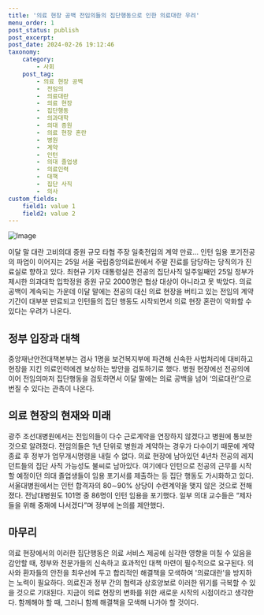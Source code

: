 ```yaml
---
title: '의료 현장 공백 전임의들의 집단행동으로 인한 의료대란 우려'
menu_order: 1
post_status: publish
post_excerpt: 
post_date: 2024-02-26 19:12:46
taxonomy:
    category:
        - 사회
    post_tag:
        - 의료 현장 공백
        -  전임의
        -  의료대란
        -  의료 현장
        -  집단행동
        -  의과대학
        -  의대 증원
        -  의료 현장 혼란
        -  병원
        -  계약
        -  인턴
        -  의대 졸업생
        -  의료인력
        -  대책
        -  집단 사직
        -  의사
custom_fields:
    field1: value 1
    field2: value 2
---
```


![Image](https://imgnews.pstatic.net/image/005/2024/02/26/2024022521030352596_1708862583_1708853396_20240226004706675.jpg?type=w647)

이달 말 대란 고비의대 증원 규모 타협 주장 일축전임의 계약 만료… 인턴 임용 포기전공의 파업이 이어지는 25일 서울 국립중앙의료원에서 주말 진료를 담당하는 당직의가 진료실로 향하고 있다. 최현규 기자
대통령실은 전공의 집단사직 일주일째인 25일 정부가 제시한 의과대학 입학정원 증원 규모 2000명은 협상 대상이 아니라고 못 박았다. 의료 공백이 계속되는 가운데 이달 말에는 전공의 대신 의료 현장을 버티고 있는 전임의 계약 기간이 대부분 만료되고 인턴들의 집단 행동도 시작되면서 의료 현장 혼란이 악화할 수 있다는 우려가 나온다.
## 정부 입장과 대책
중앙재난안전대책본부는 검사 1명을 보건복지부에 파견해 신속한 사법처리에 대비하고 현장을 지킨 의료인력에겐 보상하는 방안을 검토하기로 했다. 병원 현장에선 전공의에 이어 전임의마저 집단행동을 검토하면서 이달 말에는 의료 공백을 넘어 ‘의료대란’으로 번질 수 있다는 관측이 나온다.
## 의료 현장의 현재와 미래
광주 조선대병원에서는 전임의들이 다수 근로계약을 연장하지 않겠다고 병원에 통보한 것으로 알려졌다. 전임의들은 1년 단위로 병원과 계약하는 경우가 다수이기 때문에 계약 종료 후 정부가 업무개시명령을 내릴 수 없다. 의료 현장에 남아있던 4년차 전공의 레지던트들의 집단 사직 가능성도 불씨로 남아있다. 여기에다 인턴으로 전공의 근무를 시작할 예정이던 의대 졸업생들이 임용 포기서를 제출하는 등 집단 행동도 가시화하고 있다. 서울대병원에서는 인턴 합격자의 80∼90% 상당이 수련계약을 맺지 않은 것으로 전해졌다. 전남대병원도 101명 중 86명이 인턴 임용을 포기했다. 일부 의대 교수들은 “제자들을 위해 중재에 나서겠다”며 정부에 논의를 제안했다.
## 마무리
의료 현장에서의 이러한 집단행동은 의료 서비스 제공에 심각한 영향을 미칠 수 있음을 감안할 때, 정부와 전문가들의 신속하고 효과적인 대책 마련이 필수적으로 요구된다. 의사와 환자들의 안전을 최우선에 두고 합리적인 해결책을 모색하여 '의료대란'을 방지하는 노력이 필요하다. 의료진과 정부 간의 협력과 상호양보로 이러한 위기를 극복할 수 있을 것으로 기대된다. 지금이 의료 현장의 변화를 위한 새로운 시작의 시점이라고 생각한다. 함께해야 할 때, 그러니 함께 해결책을 모색해 나가야 할 것이다.
